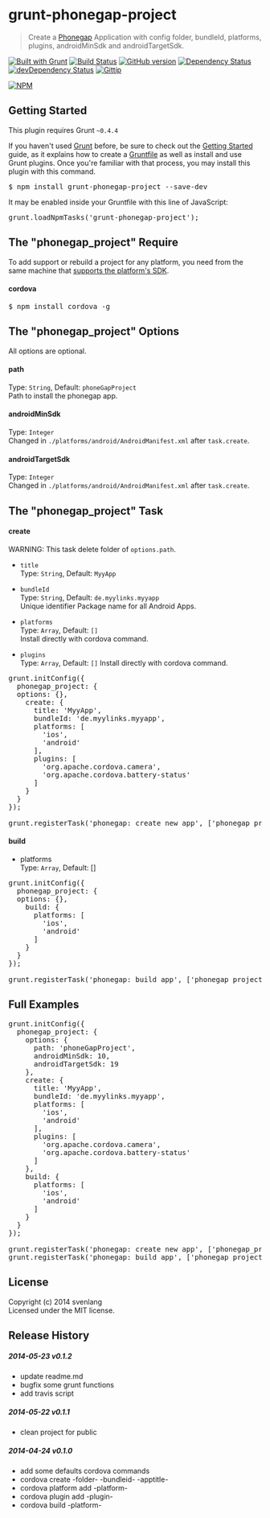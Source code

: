 # grunt-phonegap-project
> Create a [Phonegap](http://www.phonegap.com) Application with config folder, bundleId, platforms, plugins, androidMinSdk and androidTargetSdk.

[![Built with Grunt](https://cdn.gruntjs.com/builtwith.png)](http://gruntjs.com/) [![Build Status](https://travis-ci.org/CoHyper/grunt-phonegap-project.svg?branch=master)](https://travis-ci.org/CoHyper/grunt-phonegap-project) [![GitHub version](https://badge.fury.io/gh/CoHyper%2Fgrunt-phonegap-project.svg)](http://badge.fury.io/gh/CoHyper%2Fgrunt-phonegap-project) [![Dependency Status](https://david-dm.org/CoHyper/grunt-phonegap-project.png)](https://david-dm.org/CoHyper/grunt-phonegap-project) 
[![devDependency Status](https://david-dm.org/CoHyper/grunt-phonegap-project/dev-status.png)](https://david-dm.org/CoHyper/grunt-phonegap-project#info=devDependencies) [![Gittip](http://img.shields.io/gittip/CoHyper.png)](https://www.gittip.com/CoHyper/)

[![NPM](https://nodei.co/npm/grunt-phonegap-project.png?downloads=true)](https://nodei.co/npm/grunt-phonegap-project/)

## Getting Started
This plugin requires Grunt `~0.4.4`

If you haven't used [Grunt](http://gruntjs.com/) before, be sure to check out the [Getting Started](http://gruntjs.com/getting-started) guide, as it explains how to create a [Gruntfile](http://gruntjs.com/sample-gruntfile) as well as install and use Grunt plugins. Once you're familiar with that process, you may install this plugin with this command.

<pre>
$ npm install grunt-phonegap-project --save-dev
</pre>

It may be enabled inside your Gruntfile with this line of JavaScript:

<pre>
grunt.loadNpmTasks('grunt-phonegap-project');
</pre>

## The "phonegap_project" Require
To add support or rebuild a project for any platform, you need from the same machine that [supports the platform's SDK](http://docs.phonegap.com/en/edge/guide_cli_index.md.html).

#### cordova
<pre>
$ npm install cordova -g
</pre>

## The "phonegap_project" Options
All options are optional.

#### path
Type: `String`, Default: `phoneGapProject`<br />
Path to install the phonegap app.

#### androidMinSdk
Type: `Integer`<br />
Changed in `./platforms/android/AndroidManifest.xml` after `task.create`.

#### androidTargetSdk
Type: `Integer`<br />
Changed in `./platforms/android/AndroidManifest.xml` after `task.create`.

## The "phonegap_project" Task

#### create
WARNING: This task delete folder of `options.path`.

* `title`<br />
Type: `String`, Default: `MyyApp`

* `bundleId`<br />
Type: `String`, Default: `de.myylinks.myyapp`<br />
Unique identifier Package name for all Android Apps.

* `platforms`<br />
Type: `Array`, Default: `[]`<br />
Install directly with cordova command.

* `plugins`<br />
Type: `Array`, Default: `[]`
Install directly with cordova command.

<pre>
grunt.initConfig({
  phonegap_project: {
  options: {},
    create: {
      title: 'MyyApp',
      bundleId: 'de.myylinks.myyapp',
      platforms: [
        'ios',
        'android'
      ],
      plugins: [
        'org.apache.cordova.camera',
        'org.apache.cordova.battery-status'
      ]
    }
  }
});

grunt.registerTask('phonegap: create new app', ['phonegap_project:create']);
</pre>

#### build
* platforms<br />
Type: `Array`, Default: []

<pre>
grunt.initConfig({
  phonegap_project: {
  options: {},
    build: {
      platforms: [
        'ios',
        'android'
      ]
    }
  }
});

grunt.registerTask('phonegap: build app', ['phonegap_project:build']);
</pre>

## Full Examples
<pre>
grunt.initConfig({
  phonegap_project: {
    options: {
      path: 'phoneGapProject',
      androidMinSdk: 10,
      androidTargetSdk: 19
    },
    create: {
      title: 'MyyApp',
      bundleId: 'de.myylinks.myyapp',
      platforms: [
        'ios',
        'android'
      ],
      plugins: [
        'org.apache.cordova.camera',
        'org.apache.cordova.battery-status'
      ]
    },
    build: {
      platforms: [
        'ios',
        'android'
      ]
    }
  }
});

grunt.registerTask('phonegap: create new app', ['phonegap_project:create']);
grunt.registerTask('phonegap: build app', ['phonegap_project:build']);
</pre>

## License
Copyright (c) 2014 svenlang<br />
Licensed under the MIT license.

## Release History

##### 2014-05-23 v0.1.2
* update readme.md
* bugfix some grunt functions
* add travis script

##### 2014-05-22 v0.1.1
* clean project for public

##### 2014-04-24 v0.1.0
* add some defaults cordova commands
* cordova create -folder- -bundleid- -apptitle-
* cordova platform add -platform-
* cordova plugin add -plugin-
* cordova build -platform-